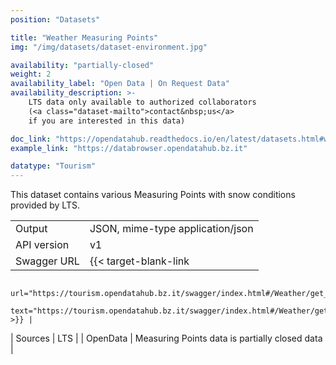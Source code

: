 ```yaml
---
position: "Datasets"

title: "Weather Measuring Points"
img: "/img/datasets/dataset-environment.jpg"

availability: "partially-closed"
weight: 2
availability_label: "Open Data | On Request Data"
availability_description: >-
    LTS data only available to authorized collaborators
    (<a class="dataset-mailto">contact&nbsp;us</a>
    if you are interested in this data)

doc_link: "https://opendatahub.readthedocs.io/en/latest/datasets.html#weather-forecast-dataset"
example_link: "https://databrowser.opendatahub.bz.it"

datatype: "Tourism"
---
```


This dataset contains various Measuring Points with snow conditions provided by LTS.

|             |                                                                                             |
| :---------- | ------------------------------------------------------------------------------------------- |
| Output      | JSON, mime-type application/json                                                            |
| API version | v1                                                                                          |
| Swagger URL | {{< target-blank-link
                        url="https://tourism.opendatahub.bz.it/swagger/index.html#/Weather/get_v1_Weather_Measuringpoint"
                        text="https://tourism.opendatahub.bz.it/swagger/index.html#/Weather/get_v1_Weather_Measuringpoint" >}} |
| Sources     | LTS                                                                                         |
| OpenData    | Measuring Points data is partially closed data                                                      |
